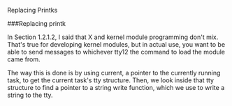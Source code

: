 Replacing Printks

###Replacing printk

In Section 1.2.1.2, I said that X and kernel module programming don't mix. That's true for developing kernel modules, but in actual use, you want to be able to send messages to whichever tty12 the command to load the module came from.

The way this is done is by using current, a pointer to the currently running task, to get the current task's tty structure. Then, we look inside that tty structure to find a pointer to a string write function, which we use to write a string to the tty.
